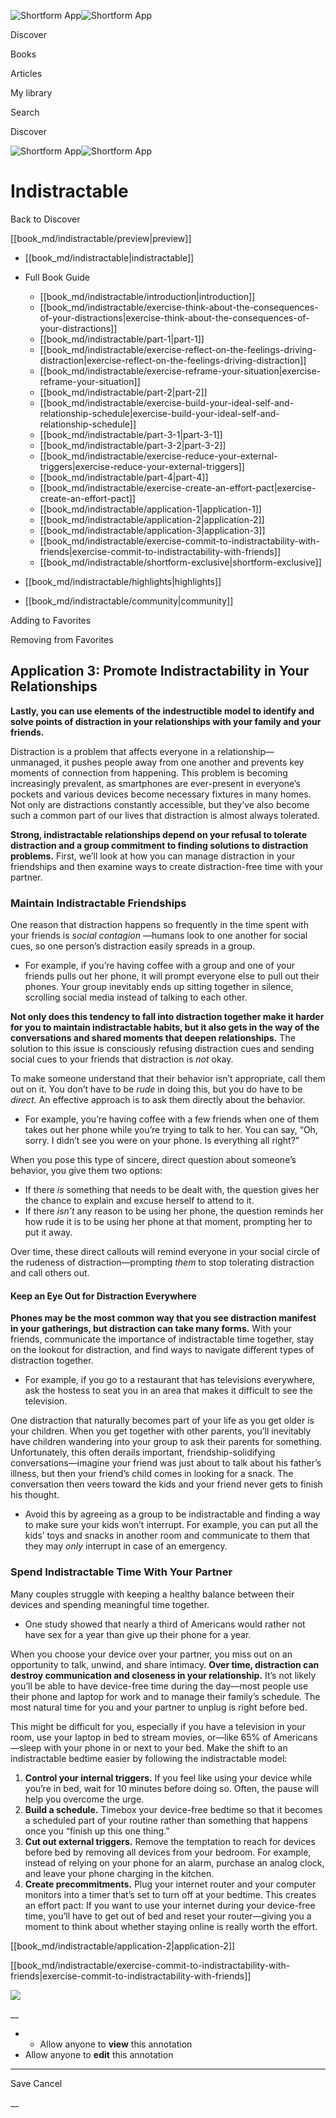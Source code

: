 ![Shortform App](/img/logo.36a2399e.svg)![Shortform App](/img/logo-dark.70c1b072.svg)

Discover

Books

Articles

My library

Search

Discover

![Shortform App](/img/logo.36a2399e.svg)![Shortform App](/img/logo-dark.70c1b072.svg)

# Indistractable

Back to Discover

[[book_md/indistractable/preview|preview]]

  * [[book_md/indistractable|indistractable]]
  * Full Book Guide

    * [[book_md/indistractable/introduction|introduction]]
    * [[book_md/indistractable/exercise-think-about-the-consequences-of-your-distractions|exercise-think-about-the-consequences-of-your-distractions]]
    * [[book_md/indistractable/part-1|part-1]]
    * [[book_md/indistractable/exercise-reflect-on-the-feelings-driving-distraction|exercise-reflect-on-the-feelings-driving-distraction]]
    * [[book_md/indistractable/exercise-reframe-your-situation|exercise-reframe-your-situation]]
    * [[book_md/indistractable/part-2|part-2]]
    * [[book_md/indistractable/exercise-build-your-ideal-self-and-relationship-schedule|exercise-build-your-ideal-self-and-relationship-schedule]]
    * [[book_md/indistractable/part-3-1|part-3-1]]
    * [[book_md/indistractable/part-3-2|part-3-2]]
    * [[book_md/indistractable/exercise-reduce-your-external-triggers|exercise-reduce-your-external-triggers]]
    * [[book_md/indistractable/part-4|part-4]]
    * [[book_md/indistractable/exercise-create-an-effort-pact|exercise-create-an-effort-pact]]
    * [[book_md/indistractable/application-1|application-1]]
    * [[book_md/indistractable/application-2|application-2]]
    * [[book_md/indistractable/application-3|application-3]]
    * [[book_md/indistractable/exercise-commit-to-indistractability-with-friends|exercise-commit-to-indistractability-with-friends]]
    * [[book_md/indistractable/shortform-exclusive|shortform-exclusive]]
  * [[book_md/indistractable/highlights|highlights]]
  * [[book_md/indistractable/community|community]]



Adding to Favorites 

Removing from Favorites 

## Application 3: Promote Indistractability in Your Relationships

**Lastly, you can use elements of the indestructible model to identify and solve points of distraction in your relationships with your family and your friends.**

Distraction is a problem that affects everyone in a relationship—unmanaged, it pushes people away from one another and prevents key moments of connection from happening. This problem is becoming increasingly prevalent, as smartphones are ever-present in everyone’s pockets and various devices become necessary fixtures in many homes. Not only are distractions constantly accessible, but they’ve also become such a common part of our lives that distraction is almost always tolerated.

**Strong, indistractable relationships depend on your refusal to tolerate distraction and a group commitment to finding solutions to distraction problems.** First, we’ll look at how you can manage distraction in your friendships and then examine ways to create distraction-free time with your partner.

### Maintain Indistractable Friendships

One reason that distraction happens so frequently in the time spent with your friends is _social contagion_ —humans look to one another for social cues, so one person’s distraction easily spreads in a group.

  * For example, if you’re having coffee with a group and one of your friends pulls out her phone, it will prompt everyone else to pull out their phones. Your group inevitably ends up sitting together in silence, scrolling social media instead of talking to each other. 



**Not only does this tendency to fall into distraction together make it harder for you to maintain indistractable habits, but it also gets in the way of the conversations and shared moments that deepen relationships.** The solution to this issue is consciously refusing distraction cues and sending social cues to your friends that distraction is _not_ okay.

To make someone understand that their behavior isn’t appropriate, call them out on it. You don’t have to be _rude_ in doing this, but you do have to be _direct._ An effective approach is to ask them directly about the behavior.

  * For example, you’re having coffee with a few friends when one of them takes out her phone while you’re trying to talk to her. You can say, “Oh, sorry. I didn’t see you were on your phone. Is everything all right?” 



When you pose this type of sincere, direct question about someone’s behavior, you give them two options:

  * If there _is_ something that needs to be dealt with, the question gives her the chance to explain and excuse herself to attend to it. 
  * If there _isn’t_ any reason to be using her phone, the question reminds her how rude it is to be using her phone at that moment, prompting her to put it away. 



Over time, these direct callouts will remind everyone in your social circle of the rudeness of distraction—prompting _them_ to stop tolerating distraction and call others out.

#### Keep an Eye Out for Distraction Everywhere

**Phones may be the most common way that you see distraction manifest in your gatherings, but distraction can take many forms.** With your friends, communicate the importance of indistractable time together, stay on the lookout for distraction, and find ways to navigate different types of distraction together.

  * For example, if you go to a restaurant that has televisions everywhere, ask the hostess to seat you in an area that makes it difficult to see the television.



One distraction that naturally becomes part of your life as you get older is your children. When you get together with other parents, you’ll inevitably have children wandering into your group to ask their parents for something. Unfortunately, this often derails important, friendship-solidifying conversations—imagine your friend was just about to talk about his father’s illness, but then your friend’s child comes in looking for a snack. The conversation then veers toward the kids and your friend never gets to finish his thought.

  * Avoid this by agreeing as a group to be indistractable and finding a way to make sure your kids won’t interrupt. For example, you can put all the kids’ toys and snacks in another room and communicate to them that they may _only_ interrupt in case of an emergency. 



### Spend Indistractable Time With Your Partner

Many couples struggle with keeping a healthy balance between their devices and spending meaningful time together.

  * One study showed that nearly a third of Americans would rather not have sex for a year than give up their phone for a year. 



When you choose your device over your partner, you miss out on an opportunity to talk, unwind, and share intimacy. **Over time, distraction can destroy communication and closeness in your relationship.** It’s not likely you’ll be able to have device-free time during the day—most people use their phone and laptop for work and to manage their family’s schedule. The most natural time for you and your partner to unplug is right before bed.

This might be difficult for you, especially if you have a television in your room, use your laptop in bed to stream movies, or—like 65% of Americans—sleep with your phone in or next to your bed. Make the shift to an indistractable bedtime easier by following the indistractable model:

  1. **Control your internal triggers.** If you feel like using your device while you’re in bed, wait for 10 minutes before doing so. Often, the pause will help you overcome the urge. 
  2. **Build a schedule.** Timebox your device-free bedtime so that it becomes a scheduled part of your routine rather than something that happens once you “finish up this one thing.” 
  3. **Cut out external triggers.** Remove the temptation to reach for devices before bed by removing all devices from your bedroom. For example, instead of relying on your phone for an alarm, purchase an analog clock, and leave your phone charging in the kitchen.
  4. **Create precommitments.** Plug your internet router and your computer monitors into a timer that’s set to turn off at your bedtime. This creates an effort pact: If you want to use your internet during your device-free time, you’ll have to get out of bed and reset your router—giving you a moment to think about whether staying online is really worth the effort. 



[[book_md/indistractable/application-2|application-2]]

[[book_md/indistractable/exercise-commit-to-indistractability-with-friends|exercise-commit-to-indistractability-with-friends]]

![](https://bat.bing.com/action/0?ti=56018282&Ver=2&mid=ac2ce4bf-980f-4536-bba3-e83340272fd5&sid=49fff5b0636c11eeb9c611038afc8668&vid=4a005010636c11ee80c703d4c4a7acd5&vids=0&msclkid=N&pi=0&lg=en-US&sw=800&sh=600&sc=24&nwd=1&tl=Shortform%20%7C%20Book&p=https%3A%2F%2Fwww.shortform.com%2Fapp%2Fbook%2Findistractable%2Fapplication-3&r=&lt=585&evt=pageLoad&sv=1&rn=126545)

__

  *   * Allow anyone to **view** this annotation
  * Allow anyone to **edit** this annotation



* * *

Save Cancel

__



